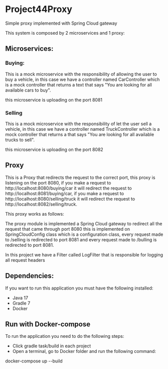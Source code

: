 # Project44Proxy
Simple proxy implemented with Spring Cloud gateway

This system is composed by 2 microservices and 1 proxy:

## Microservices:
### Buying:
This is a mock microservice with the responsibility of allowing the user to buy a vehicle,
in this case we have a controller named CarController which is a mock controller that returns
a text that says "You are looking for all available cars to buy".

this microservice is uploading on the port 8081

### Selling
This is a mock microservice with the responsibility of let the user sell a vehicle,
in this case we have a controller named TruckController which is a mock controller that returns
a that says "You are looking for all available trucks to sell".

this microservice is uploading on the port 8082

## Proxy
This is a Proxy that redirects the request to the correct port, this proxy is listening on the port 8080,
if you make a request to http://localhost:8080/buying/car it will redirect the request to 
http://localhost:8081/buying/car, if you make a request to http://localhost:8080/selling/truck it will redirect
the request to http://localhost:8082/selling/truck.

This proxy works as follows:

The proxy module is implemented a Spring Cloud gateway to redirect all the request that came through port 8080
this is implemented on SpringCloudConfig class which is a configuration class, every request made to /selling is redirected
to port 8081 and every request made to /bulling is redirected to port 8081.

In this project we have a Filter called LogFilter that is responsible for logging all request headers

## Dependencies:

If you want to run this application you must have the following installed:

- Java 17
- Gradle 7
- Docker

## Run with Docker-compose
To run the application you need to do the following steps:
- Click gradle task/build in each project
- Open a terminal, go to Docker folder and run the following command:

docker-compose up --build
